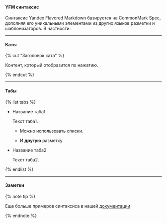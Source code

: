 #### YFM синтаксис

Синтаксис Yandex Flavored Markdown базируется на CommonMark Spec, 
дополняя его уникальными элементами из других языков разметки и 
шаблонизаторов. В частности:

---

#### Каты

{% cut "Заголовок ката" %}

Контент, который отобразится по нажатию.

{% endcut %}

---

#### Табы 

{% list tabs %}

- Название таба1

  Текст таба1.

   * Можно использовать списки.

   * И **другую** разметку.

- Название таба2

  Текст таба2.

{% endlist %}

---

#### Заметки

{% note tip %}

Еще больше примеров синтаксиса в нашей [документации](https://ydocs.tech/en/)

{% endnote %}
